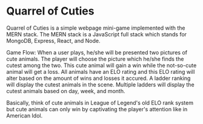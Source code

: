 # Quarrel of Cuties
Quarrel of Cuties is a simple webpage mini-game implemented with the MERN stack. The MERN stack is a JavaScript full stack which stands for MongoDB, Express, React, and Node. 

Game Flow: When a user plays, he/she will be presented two pictures of cute animals. The player will choose the picture which he/she finds the cutest among the two. This cute animal will gain a win while the not-so-cute animal will get a loss. All animals have an ELO rating and this ELO rating will alter based on the amount of wins and losses it accured. A ladder ranking will display the cutest animals in the scene. Multiple ladders will display the cutest animals based on day, week, and month. 

Basically, think of cute animals in League of Legend's old ELO rank system but cute animals can only win by captivating the player's attention like in American Idol.
